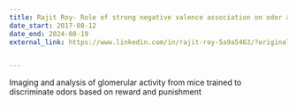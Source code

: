 ```yaml
---
title: Rajit Roy- Role of strong negative valence association on odor attention
date_start: 2017-08-12
date_end: 2024-08-19
external_link: https://www.linkedin.com/in/rajit-roy-5a9a5463/?originalSubdomain=in


---
```


Imaging and analysis of glomerular activity from mice trained to discriminate odors based on reward and punishment
<!--more-->